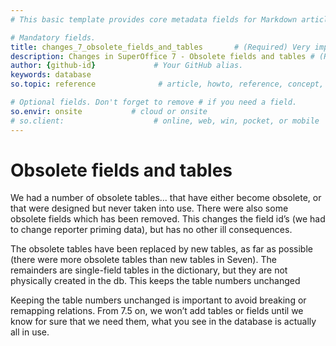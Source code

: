 ```yaml
---
# This basic template provides core metadata fields for Markdown articles on docs.superoffice.com.

# Mandatory fields.
title: changes_7_obsolete_fields_and_tables       # (Required) Very important for SEO. Intent in a unique string of 43-59 chars including spaces.
description: Changes in SuperOffice 7 - Obsolete fields and tables # (Required) Important for SEO. Recommended character length is 115-145 characters including spaces.
author: {github-id}             # Your GitHub alias.
keywords: database
so.topic: reference              # article, howto, reference, concept, guide

# Optional fields. Don't forget to remove # if you need a field.
so.envir: onsite           # cloud or onsite
# so.client:                    # online, web, win, pocket, or mobile
---
```


# Obsolete fields and tables

We had a number of obsolete tables... that have either become obsolete, or that were designed but never taken into use.
There were also some obsolete fields which has been removed. This changes the field id’s (we had to change reporter priming data), but has no other ill consequences.

The obsolete tables have been replaced by new tables, as far as possible (there were more obsolete tables than new tables in Seven). The remainders are single-field tables in the dictionary, but they are not physically created in the db. This keeps the table numbers unchanged

Keeping the table numbers unchanged is important to avoid breaking or remapping relations.
From 7.5 on, we won’t add tables or fields until we know for sure that we need them, what you see in the database is actually all in use.
